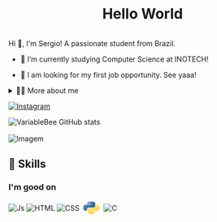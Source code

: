 <!--título-->
<div id="user-content-toc">
  <ul align="center">
    <summary><h1 style="display: inline-block">Hello World</h1></summary>
</div>

<!-- Presentation -->
<p>
  Hi 🍓, I'm Sergio! A passionate student from Brazil.

  - 🐰 I’m currently studying Computer Science at INOTECH!

  - 🔭 I am looking for my first job opportunity. See yaaa!
</p>

<!-- Dropdown -->
<details>
  <summary>🏳️‍🌈 More about me</summary>

  - 💬 I am 17 years old, currently living in Brazil. 
  - ⚡ I enjoy Olivia Rodrigo! <3. \o/
</details>

<!-- Links -->
[![Instagram](https://img.shields.io/badge/Instagram-E4405F?style=for-the-badge&logo=instagram&logoColor=white)](https://www.instagram.com/sergiocesarsz/)

<!-- GithubStats -->
![VariableBee GitHub stats](https://github-readme-stats.vercel.app/api?username=sercheetos&show_icons=true&theme=gotham)

<!-- GIF -->
<p align="left">
  <img align="center" src="https://media0.giphy.com/media/v1.Y2lkPTc5MGI3NjExMDQ1NDljMmJyNWp5eHhtc2VsNjR0ZHBndWRyOGY0cTR6YmNsbzZuaSZlcD12MV9pbnRlcm5hbF9naWZfYnlfaWQmY3Q9Zw/qzpSyap0nBLbSNog6n/giphy.webp" alt="Imagem">
</p>

## 🧃 Skills
<!-- Skills: Programming Languages -->
  <div style="flex-basis: 48%;">
    <h3>I'm good on</h3>
    <img align="center" alt="Js" height="40" width="40" src="https://uxwing.com/wp-content/themes/uxwing/download/brands-and-social-media/canva-icon.png">
    <img align="center" alt="HTML" height="30" width="40" src="https://cdn.worldvectorlogo.com/logos/overwatch-2.svg">
    <img align="center" alt="CSS" height="60" width="40" src="https://todopoleras.cl/wp-content/uploads/2022/06/WhatsApp_Image_2022-06-22_at_7.15.59_PM-removebg-preview.png">
    <img align="center" alt="Python" height="30" width="40" src="https://raw.githubusercontent.com/devicons/devicon/master/icons/python/python-original.svg">
    <img align="center" alt="C" height="30" width="40" src="https://cdn.jsdelivr.net/gh/devicons/devicon/icons/c/c-original.svg">
  </div>
  
